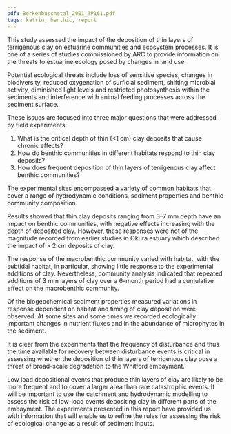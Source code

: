 ```yaml
---
pdf: Berkenbuschetal_2001_TP161.pdf
tags: katrin, benthic, report
---
```

This study assessed the impact of the deposition of thin layers of terrigenous clay on
estuarine communities and ecosystem processes. It is one of a series of studies
commissioned by ARC to provide information on the threats to estuarine ecology
posed by changes in land use.

Potential ecological threats include loss of sensitive species, changes in biodiversity,
reduced oxygenation of surficial sediment, shifting microbial activity, diminished light
levels and restricted photosynthesis within the sediments and interference with animal
feeding processes across the sediment surface.

These issues are focused into three major questions that were addressed by field
experiments:
1. What is the critical depth of thin (<1 cm) clay deposits that cause chronic effects?
2. How do benthic communities in different habitats respond to thin clay deposits?
3. How does frequent deposition of thin layers of terrigenous clay affect benthic
communities?

The experimental sites encompassed a variety of common habitats that cover a range
of hydrodynamic conditions, sediment properties and benthic community composition.

Results showed that thin clay deposits ranging from 3–7 mm depth have an impact
on benthic communities, with negative effects increasing with the depth of deposited
clay. However, these responses were not of the magnitude recorded from earlier
studies in Okura estuary which described the impact of > 2 cm deposits of clay.

The response of the macrobenthic community varied with habitat, with the subtidal
habitat, in particular, showing little response to the experimental additions of clay.
Nevertheless, community analysis indicated that repeated additions of 3 mm layers of
clay over a 6-month period had a cumulative effect on the macrobenthic community.

Of the biogeochemical sediment properties measured variations in response
dependent on habitat and timing of clay deposition were observed. At some sites and
some times we recorded ecologically important changes in nutrient fluxes and in the
abundance of microphytes in the sediment.

It is clear from the experiments that the frequency of disturbance and thus the time
available for recovery between disturbance events is critical in assessing whether the
deposition of thin layers of terrigenous clay pose a threat of broad-scale degradation to
the Whitford embayment.

Low load depositional events that produce thin layers of clay are likely to be more
frequent and to cover a larger area than rare catastrophic events. It will be important
to use the catchment and hydrodynamic modelling to assess the risk of low-load
events depositing clay in different parts of the embayment. The experiments presented in this report have provided us with information that will enable us to refine the rules for assessing the risk of ecological change as a result of sediment inputs.

